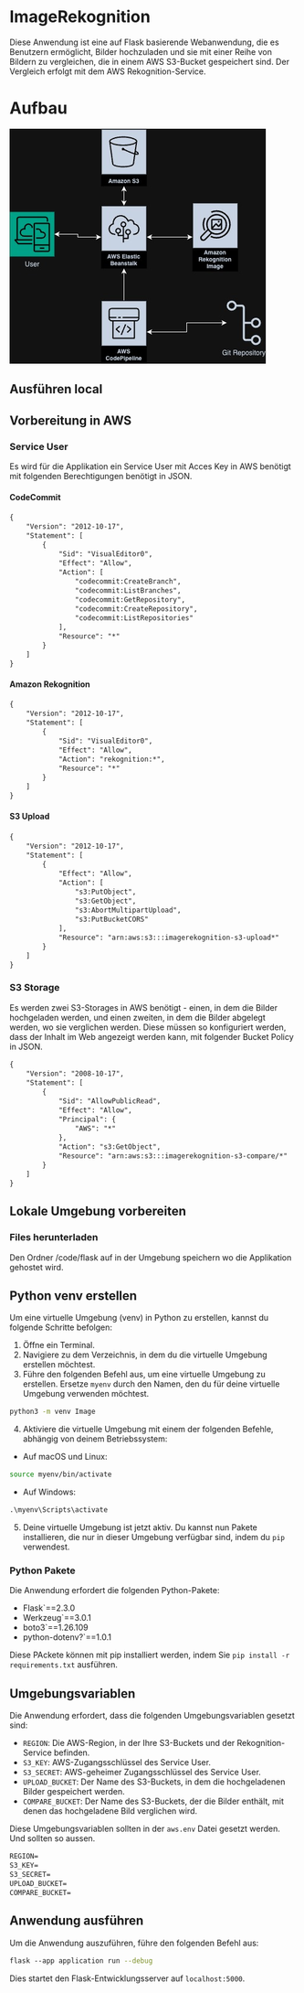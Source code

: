 # ImageRekognition

Diese Anwendung ist eine auf Flask basierende Webanwendung, die es Benutzern ermöglicht, Bilder hochzuladen und sie mit einer Reihe von Bildern zu vergleichen, die in einem AWS S3-Bucket gespeichert sind. Der Vergleich erfolgt mit dem AWS Rekognition-Service.

# Aufbau

![](attachments/Unbenanntes%20Diagramm.jpg)
## Ausführen local

## Vorbereitung in AWS

### Service User

Es wird für die Applikation ein Service User mit Acces Key  in AWS benötigt mit folgenden Berechtigungen benötigt in JSON. 
#### CodeCommit

```
{
    "Version": "2012-10-17",
    "Statement": [
        {
            "Sid": "VisualEditor0",
            "Effect": "Allow",
            "Action": [
                "codecommit:CreateBranch",
                "codecommit:ListBranches",
                "codecommit:GetRepository",
                "codecommit:CreateRepository",
                "codecommit:ListRepositories"
            ],
            "Resource": "*"
        }
    ]
}
```

#### Amazon Rekognition

```
{
    "Version": "2012-10-17",
    "Statement": [
        {
            "Sid": "VisualEditor0",
            "Effect": "Allow",
            "Action": "rekognition:*",
            "Resource": "*"
        }
    ]
}
```

#### S3 Upload

```
{
    "Version": "2012-10-17",
    "Statement": [
        {
            "Effect": "Allow",
            "Action": [
                "s3:PutObject",
                "s3:GetObject",
                "s3:AbortMultipartUpload",
                "s3:PutBucketCORS"
            ],
            "Resource": "arn:aws:s3:::imagerekognition-s3-upload*"
        }
    ]
}
```


### S3 Storage

Es werden zwei S3-Storages in AWS benötigt - einen, in dem die Bilder hochgeladen werden, und einen zweiten, in dem die Bilder abgelegt werden, wo sie verglichen werden. Diese müssen so konfiguriert werden, dass der Inhalt im Web angezeigt werden kann, mit folgender Bucket Policy in JSON.

```
{
    "Version": "2008-10-17",
    "Statement": [
        {
            "Sid": "AllowPublicRead",
            "Effect": "Allow",
            "Principal": {
                "AWS": "*"
            },
            "Action": "s3:GetObject",
            "Resource": "arn:aws:s3:::imagerekognition-s3-compare/*"
        }
    ]
}
```

## Lokale Umgebung vorbereiten

### Files herunterladen

Den Ordner  /code/flask auf in der Umgebung speichern wo die Applikation gehostet wird.

## Python venv erstellen

Um eine virtuelle Umgebung (venv) in Python zu erstellen, kannst du folgende Schritte befolgen:

1. Öffne ein Terminal.
2. Navigiere zu dem Verzeichnis, in dem du die virtuelle Umgebung erstellen möchtest.
3. Führe den folgenden Befehl aus, um eine virtuelle Umgebung zu erstellen. Ersetze `myenv` durch den Namen, den du für deine virtuelle Umgebung verwenden möchtest.

```bash
python3 -m venv Image
```

4. Aktiviere die virtuelle Umgebung mit einem der folgenden Befehle, abhängig von deinem Betriebssystem:

- Auf macOS und Linux:

```bash
source myenv/bin/activate
```

- Auf Windows:

```cmd
.\myenv\Scripts\activate
```

5. Deine virtuelle Umgebung ist jetzt aktiv. Du kannst nun Pakete installieren, die nur in dieser Umgebung verfügbar sind, indem du `pip` verwendest.

### Python Pakete


Die Anwendung erfordert die folgenden Python-Pakete:

- Flask`==2.3.0
- Werkzeug`==3.0.1
- boto3`==1.26.109
- python-dotenv?`==1.0.1

Diese PAckete können mit pip installiert werden, indem Sie `pip install -r requirements.txt` ausführen.

## Umgebungsvariablen

Die Anwendung erfordert, dass die folgenden Umgebungsvariablen gesetzt sind:

- `REGION`: Die AWS-Region, in der Ihre S3-Buckets und der Rekognition-Service befinden.
- `S3_KEY`: AWS-Zugangsschlüssel des Service User.
- `S3_SECRET`: AWS-geheimer Zugangsschlüssel des Service User.
- `UPLOAD_BUCKET`: Der Name des S3-Buckets, in dem die hochgeladenen Bilder gespeichert werden.
- `COMPARE_BUCKET`: Der Name des S3-Buckets, der die Bilder enthält, mit denen das hochgeladene Bild verglichen wird.

Diese Umgebungsvariablen sollten in der `aws.env` Datei gesetzt werden. Und sollten so aussen.

```
REGION= 
S3_KEY=  
S3_SECRET= 
UPLOAD_BUCKET=  
COMPARE_BUCKET=
```



## Anwendung ausführen

Um die Anwendung auszuführen, führe den folgenden Befehl aus:

```bash
flask --app application run --debug
```

Dies startet den Flask-Entwicklungsserver auf `localhost:5000`.





